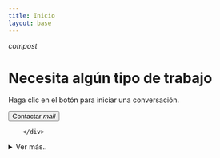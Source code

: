 ```yaml
---
title: Inicio
layout: base
---
```


<div class="space"></div>
<div class="space"></div>
<div class="center-align">
          <i class="extra">compost</i>
          <h1 class="center-align">Necesita algún tipo de trabajo</h1>
          <p>Haga clic en el botón para iniciar una conversación.</p>
          <div class="space"></div>
          <nav class="center-align">
              <button data-ui="#dialog-modal">Contactar   <i>mail</i></button>
          </nav>
  
        </div>
<article>
  <details>
  <summary class="blue-text">Ver más..</summary>
<article>
  <h2 class="center-align"><strong>Diseño y Desarrollo Web:</strong></h2>
   <div class="fill medium-height middle-align center-align padding">
     <div class="center-align">
      <i class="extra">terminal</i>
          <h5 class="center-align">Somos expertos en diseño y desarrollo web</h5>
  <p>"Nuestra pasión es convertir tus ideas en sitios web impresionantes y funcionales. En <b>webgae</b>, combinamos creatividad y tecnología para crear experiencias en línea excepcionales. Nuestro equipo altamente calificado trabaja en estrecha colaboración contigo para diseñar sitios web a medida que reflejen la esencia de tu marca y cumplan con tus objetivos comerciales.</p>
    </div>
      </div>
  <div class="space"></div>
 <div class="primary medium-height middle-align center-align padding"> 
    <div class="center-align">
     <i class="extra">all_inbox</i>
          <h5 class="center-align">Ofrecemos soluciones de diseño web responsivo</h5>
  <p>Lo que significa que tu sitio se verá y funcionará perfectamente en todos los dispositivos, desde teléfonos móviles hasta computadoras de escritorio. Además, optimizamos cada aspecto de tu sitio para garantizar una velocidad de carga rápida y una experiencia de usuario óptima.</p>
  </div>
   </div>
  <div class="space"></div>
 <div class="fill medium-height middle-align center-align padding">
    <div class="center-align">
        <i class="extra">build</i>
          <h5 class="center-align">Webgae soluciones </h5>
  <p><b>En Webgae</b>, comprendemos la importancia del SEO. Por eso, nuestros sitios web están diseñados teniendo en cuenta las mejores prácticas de optimización para motores de búsqueda. Esto significa que tu sitio estará listo para destacar en los resultados de búsqueda, atrayendo más tráfico orgánico y clientes potenciales.</p>
     </div> 
   </div>
  <div class="space"></div>
   <div class="primary medium-height middle-align center-align padding"> 
      <div class="center-align">
         <i class="extra">record_voice_over </i>
          <h5 class="center-align"> Estamos aquí para ayudarte </h5>
Ya sea que necesites un nuevo sitio web desde cero, una actualización de tu sitio existente o servicios de desarrollo web personalizados, estamos aquí para ayudarte. Contáctanos hoy mismo para llevar tu presencia en línea al siguiente nivel y lograr el éxito en la web."
   </div>  
     </div>
   </article>
</details>
</article>

<dialog class="modal" id="dialog-modal">
<form action="https://formspree.io/f/xjvqpgzq" method="POST">
  <!-- Nombre -->

  <div class="field label extra border">
    <input type="text" id="nombre" name="nombre" required />
    <label>Su nombre</label>
  </div>

  <!-- Correo electrónico -->

  <div class="field label extra border">
    <input type="email" id="email" name="_replyto" required />
    <label>Correo Electrónico:</label>
  </div>

  <!-- Mensaje -->

  <div class="field textarea label border extra">
    <textarea id="mensaje" name="mensaje" rows="4" required></textarea>
    <label>Label</label>
  </div>

  <!-- Botón de Enviar -->
  <button type="submit">Enviar</button>
</form>
 
  <nav class="right-align">
    <button class="border" data-ui="#dialog-modal">Cancelar</button>
  </nav>
</dialog>
 <div class="large-space"></div>
 <div class="large-space"></div>

<div class="large-space"></div>
